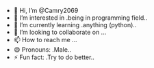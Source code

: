 - 👋 Hi, I’m @Camry2069
- 👀 I’m interested in .being in programming field..
- 🌱 I’m currently learning .anything (python)..
- 💞️ I’m looking to collaborate on ...
- 📫 How to reach me ...
- 😄 Pronouns: .Male..
- ⚡ Fun fact: .Try to do better..

<!---
Camry2069/Camry2069 is a ✨ special ✨ repository because its `README.md` (this file) appears on your GitHub profile.
You can click the Preview link to take a look at your changes.
--->
